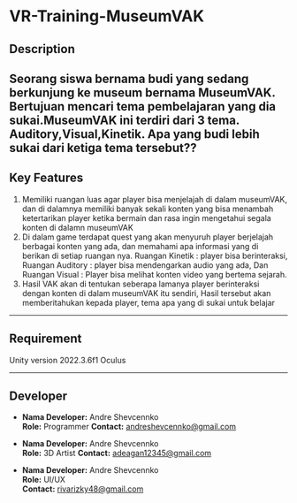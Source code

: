 # VR-Training-MuseumVAK

## Description

Seorang siswa bernama budi yang sedang berkunjung ke museum bernama MuseumVAK. Bertujuan mencari tema pembelajaran yang dia sukai.MuseumVAK ini terdiri dari 3 tema. Auditory,Visual,Kinetik. Apa yang budi lebih sukai dari ketiga tema tersebut??
---

## Key Features

1. Memiliki ruangan luas agar player bisa menjelajah di dalam museumVAK, dan di dalamnya memiliki banyak sekali konten yang bisa menambah ketertarikan player ketika bermain dan rasa ingin mengetahui segala konten di dalamn museumVAK
2. Di dalam game terdapat quest yang akan menyuruh player berjelajah berbagai konten yang ada, dan memahami apa informasi yang di berikan di setiap ruangan nya. Ruangan Kinetik : player bisa berinteraksi, Ruangan Auditory : player bisa mendengarkan audio yang ada, Dan Ruangan Visual : Player bisa melihat konten video yang bertema sejarah.
3. Hasil VAK akan di tentukan seberapa lamanya player berinteraksi dengan konten di dalam museumVAK itu sendiri, Hasil tersebut akan memberitahukan kepada player, tema apa yang di sukai untuk belajar

---

## Requirement

Unity version 2022.3.6f1 Oculus

---

## Developer

- **Nama Developer:** Andre Shevcennko  
  **Role:** Programmer 
  **Contact:** andreshevcennko@gmail.com

- **Nama Developer:** Andre Shevcennko  
  **Role:** 3D Artist 
  **Contact:** adeagan12345@gmail.com

- **Nama Developer:** Andre Shevcennko  
  **Role:** UI/UX  
  **Contact:** rivarizky48@gmail.com
